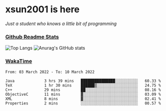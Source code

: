 # xsun2001 is here

*Just a student who knows a little bit of programming*

### [Github Readme Stats](https://github.com/anuraghazra/github-readme-stats)

![Top Langs](https://github-readme-stats.vercel.app/api/top-langs/?username=xsun2001&layout=compact&theme=radical) ![Anurag's GitHub stats](https://github-readme-stats.vercel.app/api?username=xsun2001&show_icons=true&theme=radical)

### [WakaTime](https://wakatime.com)

<!--START_SECTION:waka-->

```text
From: 03 March 2022 - To: 10 March 2022

Java             3 hrs 39 mins   ███████████████░░░░░░░░░░   60.33 %
TeX              1 hr 30 mins    ██████▒░░░░░░░░░░░░░░░░░░   24.75 %
C++              29 mins         ██░░░░░░░░░░░░░░░░░░░░░░░   08.16 %
ObjectiveC       11 mins         ▓░░░░░░░░░░░░░░░░░░░░░░░░   03.09 %
XML              8 mins          ▓░░░░░░░░░░░░░░░░░░░░░░░░   02.41 %
Properties       2 mins          ░░░░░░░░░░░░░░░░░░░░░░░░░   00.57 %
```

<!--END_SECTION:waka-->
